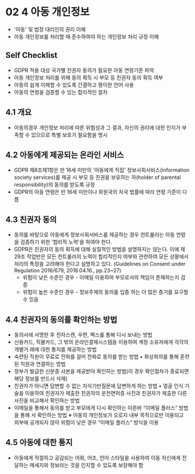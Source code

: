 # 02 4 아동 개인정보

- '아동' 및 법정 대리인의 권리 이해
- 아동 개인정보를 처리할 때 준수하여야 하는 개인정보 처리 규정 이해

## Self Checklist
- GDPR 적용 대상 국가별 친권자 동의가 필요한 아동 연령기준 파악
- 아동 개인정보 처리를 위해 동의 획득 시 부모 등 친권자 동의 획득 여부 
- 아동의 쉽게 이해할 수 있도록 간결하고 평이한 언어 사용
- 아동의 연령을 검증할 수 있는 합리적인 절차 


## 4.1 개요
- 아동의경우 개인정보 처리에 따른 위험성과 그 결과, 자신의 권리에 대한 인지가 부족할 수 있으므로 특별 보호가 필요함을 명시 

## 4.2 아동에게 제공되는 온라인 서비스 
- GDPR 제8조제1항은 만 16세 미만의 '아동에게 직접' 정보사회서비스(information society services)를 제공 시 부모 등 친권을 보유하는 자(holder of parental responsibility)의 동의를 받도록 규정
- GDPR의 아동 연령은 만 16세 미만이나 회원국의 자국 법률에 따라 연령 기준이 다름

## 4.3 친권자 동의
- 동의를 바탕으로 아동에게 정보사회서비스를 제공하는 경우 컨트롤러는 아동 연령을 검증하기 위한 '합리적 노력'을 하여야 한다. 
- GDPR은 친권자의 동의 획득에 대해 실질적인 방법을 설명하지는 않는다. 이에 제29조 작업반은 모든 컨트롤러의 노력이 합리적인지 여부와 관련하여 모든 상황에서 처리의 특정을 고려해야 한다고 설명하고 있다. (Guidelines on Consent under Regulation 2016/679, 2018.04.16., pp.23~27)
  - 위험이 낮은 수준인 경우 - 이메일 이용하여 부모로서의 책임이 존재하는지 검증
  - 위험이 높은 수준인 경우 - 정보주체의 동의를 입증 하는 더 많은 증거를 요구할 수 있음
  
## 4.4 친권자의 동의를 확인하는 방법
- 동의서에 서명한 후 전자스캔, 우편, 팩스를 통해 다시 보내는 방법 
- 신용카드, 직불카드, 그 밖의 온라인결제시스템을 이용하여 계정 소유자에게 각각의 개별거 래에 대한 통지를 제공하는 방법
- 숙련된 직원이 무료로 전화를 걸어 전화로 동의를 받는 방법 • 화상회의를 통해 훈련된 직원과 연결하는 방법
- 정부가 발급한 신분증 사본을 제공받아 확인하는 방법(이 경우 확인절차가 종료되면 해당 정보를 반드시 삭제)
- 친권자가 아니면 답변할 수 없는 지식기반질문에 답변하게 하는 방법 • 얼굴 인식 기술을 이용하여 친권자가 제출한 친권자의 운전면허증 사진과 친권자가 제출한 다른 사진을 비교해서 확인하는 방법
- 이메일을 통해서 동의를 받고 부모에게 다시 확인하는 이른바 “이메일 플러스” 방법을 통해 서 확인하는 방법 ※ 아동의 개인정보가 오로지 내부 목적으로만 이용되고 외부에 공개되지 않아 위험이 낮은 경우 “이메일 플러스” 방식을 이용

## 4.5 아동에 대한 통지
- 아동에게 적절하고 공감되는 어휘, 어조, 언어 스타일을 사용하여 아동 자신에게 전달하는 메세지와 정보라는 것을 인지할 수 있도록 보장해야 함